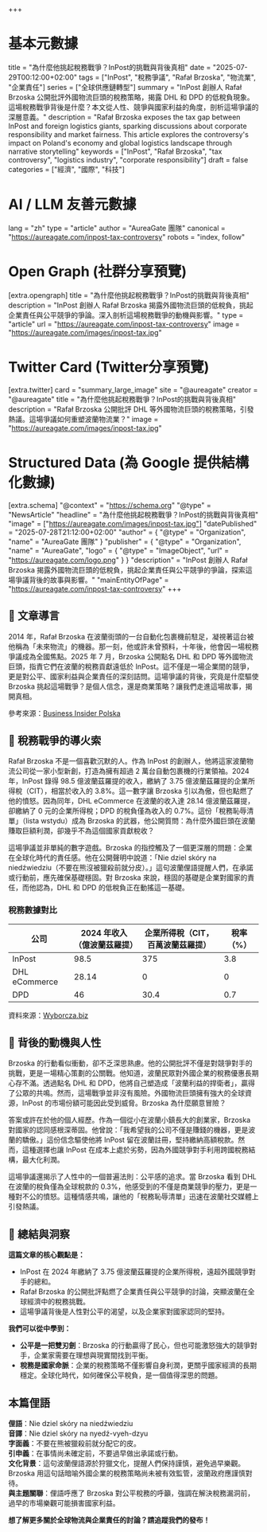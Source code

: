 +++
# 基本元數據
title = "為什麼他挑起稅務戰爭？InPost的挑戰與背後真相"
date = "2025-07-29T00:12:00+02:00"
tags = ["InPost", "稅務爭議", "Rafał Brzoska", "物流業", "企業責任"]
series = ["全球供應鏈轉型"]
summary = "InPost 創辦人 Rafał Brzoska 公開批評外國物流巨頭的稅務策略，揭露 DHL 和 DPD 的低稅負現象。這場稅務戰爭背後是什麼？本文從人性、競爭與國家利益的角度，剖析這場爭議的深層意義。"
description = "Rafał Brzoska exposes the tax gap between InPost and foreign logistics giants, sparking discussions about corporate responsibility and market fairness. This article explores the controversy's impact on Poland's economy and global logistics landscape through narrative storytelling"
keywords = ["InPost", "Rafał Brzoska", "tax controversy", "logistics industry", "corporate responsibility"]
draft = false
categories = ["經濟", "國際", "科技"]

# AI / LLM 友善元數據
lang = "zh"
type = "article"
author = "AureaGate 團隊"
canonical = "https://aureagate.com/inpost-tax-controversy"
robots = "index, follow"

# Open Graph (社群分享預覽)
[extra.opengraph]
title = "為什麼他挑起稅務戰爭？InPost的挑戰與背後真相"
description = "InPost 創辦人 Rafał Brzoska 揭露外國物流巨頭的低稅負，挑起企業責任與公平競爭的爭論。深入剖析這場稅務戰爭的動機與影響。"
type = "article"
url = "https://aureagate.com/inpost-tax-controversy"
image = "https://aureagate.com/images/inpost-tax.jpg"

# Twitter Card (Twitter分享預覽)
[extra.twitter]
card = "summary_large_image"
site = "@aureagate"
creator = "@aureagate"
title = "為什麼他挑起稅務戰爭？InPost的挑戰與背後真相"
description = "Rafał Brzoska 公開批評 DHL 等外國物流巨頭的稅務策略，引發熱議。這場爭議如何重塑波蘭物流業？"
image = "https://aureagate.com/images/inpost-tax.jpg"

# Structured Data (為 Google 提供結構化數據)
[extra.schema]
"@context" = "https://schema.org"
"@type" = "NewsArticle"
"headline" = "為什麼他挑起稅務戰爭？InPost的挑戰與背後真相"
"image" = ["https://aureagate.com/images/inpost-tax.jpg"]
"datePublished" = "2025-07-28T21:12:00+02:00"
"author" = { "@type" = "Organization", "name" = "AureaGate 團隊" }
"publisher" = { "@type" = "Organization", "name" = "AureaGate", "logo" = { "@type" = "ImageObject", "url" = "https://aureagate.com/logo.png" } }
"description" = "InPost 創辦人 Rafał Brzoska 揭露外國物流巨頭的低稅負，挑起企業責任與公平競爭的爭論，探索這場爭議背後的故事與影響。"
"mainEntityOfPage" = "https://aureagate.com/inpost-tax-controversy"
+++

## 🧭 文章導言

2014 年，Rafał Brzoska 在波蘭街頭的一台自動化包裹機前駐足，凝視著這台被他稱為「未來物流」的機器。那一刻，他或許未曾預料，十年後，他會因一場稅務爭議成為全國焦點。2025 年 7 月，Brzoska 公開點名 DHL 和 DPD 等外國物流巨頭，指責它們在波蘭的稅務貢獻遠低於 InPost。這不僅是一場企業間的競爭，更是對公平、國家利益與企業責任的深刻詰問。這場爭議的背後，究竟是什麼驅使 Brzoska 挑起這場戰爭？是個人信念，還是商業策略？讓我們走進這場故事，揭開真相。

參考來源：[Business Insider Polska](https://businessinsider.com.pl/biznes/podatkowa-lista-wstydu-rafala-brzoski-porownuje-inpost-z-zagraniczna-konkurencja/18g00lx)[](https://businessinsider.com.pl/biznes/podatkowa-lista-wstydu-rafala-brzoski-porownuje-inpost-z-zagraniczna-konkurencja/18g00lx)

## 📌 稅務戰爭的導火索

Rafał Brzoska 不是一個喜歡沉默的人。作為 InPost 的創辦人，他將這家波蘭物流公司從一家小型新創，打造為擁有超過 2 萬台自動包裹機的行業領袖。2024 年，InPost 錄得 98.5 億波蘭茲羅提的收入，繳納了 3.75 億波蘭茲羅提的企業所得稅（CIT），相當於收入的 3.8%。這一數字讓 Brzoska 引以為傲，但也點燃了他的憤怒。因為同年，DHL eCommerce 在波蘭的收入達 28.14 億波蘭茲羅提，卻繳納了 0 元的企業所得稅；DPD 的稅負僅為收入的 0.7%。這份「稅務恥辱清單」（lista wstydu）成為 Brzoska 的武器，他公開質問：為什麼外國巨頭在波蘭賺取巨額利潤，卻幾乎不為這個國家貢獻稅收？

這場爭議並非單純的數字遊戲。Brzoska 的指控觸及了一個更深層的問題：企業在全球化時代的責任感。他在公開聲明中說道：「Nie dziel skóry na niedźwiedziu（不要在熊沒被獵殺前就分皮）。」這句波蘭俚語提醒人們，在承諾或行動前，應先確保基礎穩固。對 Brzoska 來說，穩固的基礎是企業對國家的責任，而他認為，DHL 和 DPD 的低稅負正在動搖這一基礎。

### 稅務數據對比

| 公司          | 2024 年收入（億波蘭茲羅提） | 企業所得稅（CIT，百萬波蘭茲羅提） | 稅率（%） |
|---------------|-----------------------------|------------------------------------|-----------|
| InPost        | 98.5                        | 375                                | 3.8       |
| DHL eCommerce | 28.14                       | 0                                  | 0         |
| DPD           | 46                          | 30.4                               | 0.7       |

資料來源：[Wyborcza.biz](https://wyborcza.biz/biznes/7,147584,32134054,brzoska-publikuje-liste-wstydu-niemiecki-dhl-nadepnal-mu.html)[](https://wyborcza.biz/biznes/0%2C0.html?disableRedirects=true)

## 📌 背後的動機與人性

Brzoska 的行動看似衝動，卻不乏深思熟慮。他的公開批評不僅是對競爭對手的挑戰，更是一場精心策劃的公關戰。他知道，波蘭民眾對外國企業的稅務優惠長期心存不滿。透過點名 DHL 和 DPD，他將自己塑造成「波蘭利益的捍衛者」，贏得了公眾的共鳴。然而，這場戰爭並非沒有風險。外國物流巨頭擁有強大的全球資源，InPost 的市場份額可能因此受到威脅。Brzoska 為什麼願意冒險？

答案或許在於他的個人經歷。作為一個從小在波蘭小鎮長大的創業家，Brzoska 對國家的認同感根深蒂固。他曾說：「我希望我的公司不僅是賺錢的機器，更是波蘭的驕傲。」這份信念驅使他將 InPost 留在波蘭註冊，堅持繳納高額稅款。然而，這種選擇也讓 InPost 在成本上處於劣勢，因為外國競爭對手利用跨國稅務結構，最大化利潤。

這場爭議還揭示了人性中的一個普遍法則：公平感的追求。當 Brzoska 看到 DHL 在波蘭的稅負僅為全球稅款的 0.3%，他感受到的不僅是商業競爭的壓力，更是一種對不公的憤怒。這種情感共鳴，讓他的「稅務恥辱清單」迅速在波蘭社交媒體上引發熱議。

## 💬 總結與洞察

**這篇文章的核心觀點是：**
- InPost 在 2024 年繳納了 3.75 億波蘭茲羅提的企業所得稅，遠超外國競爭對手的總和。
- Rafał Brzoska 的公開批評點燃了企業責任與公平競爭的討論，突顯波蘭在全球經濟中的稅務挑戰。
- 這場爭議背後是人性對公平的渴望，以及企業家對國家認同的堅持。

**我們可以從中學到：**
- **公平是一把雙刃劍**：Brzoska 的行動贏得了民心，但也可能激怒強大的競爭對手，企業家需要在理想與現實間找到平衡。
- **稅務是國家命脈**：企業的稅務策略不僅影響自身利潤，更關乎國家經濟的長期穩定。全球化時代，如何確保公平稅負，是一個值得深思的問題。

## 本篇俚語

**俚語**：Nie dziel skóry na niedźwiedziu  
**音譯**：Nie dziel skóry na nyedź-vyeh-dzyu  
**字面義**：不要在熊被獵殺前就分配它的皮。  
**引申義**：在事情尚未確定前，不要過早做出承諾或行動。  
**文化背景**：這句波蘭俚語源於狩獵文化，提醒人們保持謹慎，避免過早樂觀。Brzoska 用這句話暗喻外國企業的稅務策略尚未被有效監管，波蘭政府應謹慎對待。  
**與主題關聯**：俚語呼應了 Brzoska 對公平稅務的呼籲，強調在解決稅務漏洞前，過早的市場樂觀可能損害國家利益。

**想了解更多關於全球物流與企業責任的討論？請追蹤我們的發布！**